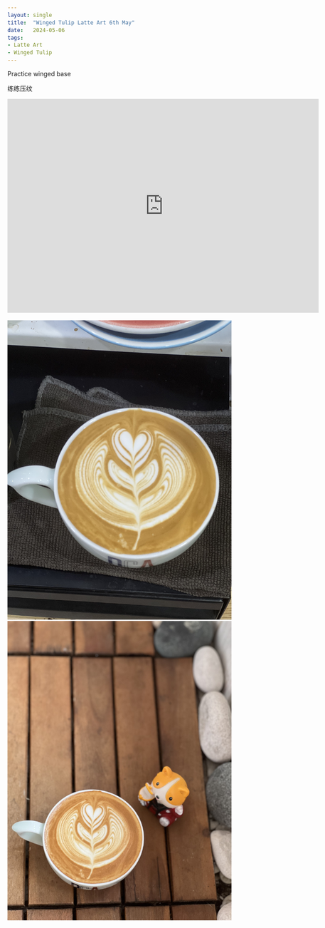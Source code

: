 ```yaml
---
layout: single
title:  "Winged Tulip Latte Art 6th May"
date:   2024-05-06
tags:
- Latte Art
- Winged Tulip
---
```



Practice winged base

练练压纹



<div class="embed-container">
  <iframe
      src="https://www.youtube.com/embed/3pl2f30O8bk"
      width="700"
      height="480"
      frameborder="0"
      allowfullscreen="true">
  </iframe>
</div>


![](/assets/img/2024/05/06/IMG_6326.jpg)
![](/assets/img/2024/05/06/IMG_6331.jpg)

